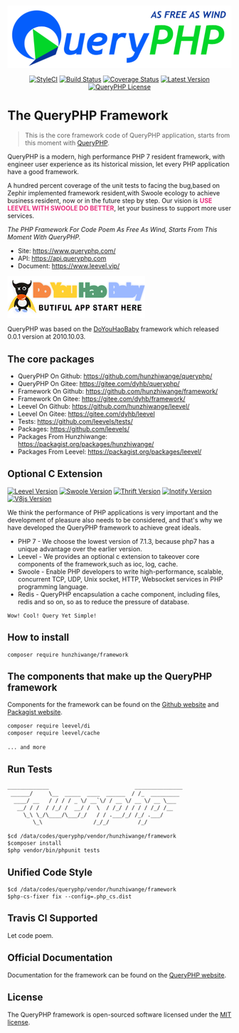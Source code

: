 ![](queryphp.png)

<p align="center">
  <a href="https://github.styleci.io/repos/91284136"><img src="https://github.styleci.io/repos/91284136/shield?branch=master" alt="StyleCI"></a>
  <a href="https://travis-ci.org/hunzhiwange/framework">
    <img alt="Build Status" src="https://img.shields.io/travis/hunzhiwange/framework.svg" /></a>
  <a href='https://coveralls.io/github/hunzhiwange/framework?branch=master'><img src='https://coveralls.io/repos/github/hunzhiwange/framework/badge.svg?branch=master' alt='Coverage Status' /></a>
  <a href="https://github.com/hunzhiwange/framework/releases">
    <img alt="Latest Version" src="https://poser.pugx.org/hunzhiwange/framework/version" /></a>
  <a href="http://opensource.org/licenses/MIT">
    <img alt="QueryPHP License" src="https://poser.pugx.org/hunzhiwange/framework/license.svg" /></a>
</p>

# The QueryPHP Framework

> This is the core framework code of QueryPHP application, starts from this moment with [QueryPHP](https://github.com/hunzhiwange/queryphp).

QueryPHP is a modern, high performance PHP 7 resident framework, with engineer user experience as its historical mission, let every PHP application have a good framework.

A hundred percent coverage of the unit tests to facing the bug,based on Zephir implemented framework resident,with Swoole ecology to achieve business resident,
now or in the future step by step. Our vision is **<span style="color:#e82e7d;">USE LEEVEL WITH SWOOLE DO BETTER</span>**, let your business to support more user services.

*The PHP Framework For Code Poem As Free As Wind, Starts From This Moment With QueryPHP.*

* Site: <https://www.queryphp.com/>
* API: <https://api.queryphp.com>
* Document: <https://www.leevel.vip/>

![](doyouhaobaby.png)

QueryPHP was based on the [DoYouHaoBaby](https://raw.githubusercontent.com/hunzhiwange/framework/master/doyouhaobaby-googlecode.jpg) framework which released 0.0.1 version at 2010.10.03.

## The core packages

 * QueryPHP On Github: <https://github.com/hunzhiwange/queryphp/>
 * QueryPHP On Gitee: <https://gitee.com/dyhb/queryphp/>
 * Framework On Github: <https://github.com/hunzhiwange/framework/>
 * Framework On Gitee: <https://gitee.com/dyhb/framework/>
 * Leevel On Github: <https://github.com/hunzhiwange/leevel/>
 * Leevel On Gitee: <https://gitee.com/dyhb/leevel>
 * Tests: <https://github.com/leevels/tests/>
 * Packages: <https://github.com/leevels/>
 * Packages From Hunzhiwange: <https://packagist.org/packages/hunzhiwange/>
 * Packages From Leevel: <https://packagist.org/packages/leevel/>

## Optional C Extension

<p>
  <a href="https://github.com/hunzhiwange/leevel">
    <img alt="Leevel Version" src="https://img.shields.io/badge/leevel-=1.0.0-brightgreen.svg" /></a>
  <a href="http://pecl.php.net/package/swoole">
    <img alt="Swoole Version" src="https://img.shields.io/badge/swoole-%3E=4.1.0-brightgreen.svg" /></a>
  <a href="https://github.com/apache/thrift/tree/master/lib/php">
    <img alt="Thrift Version" src="https://img.shields.io/badge/thrift-=0.10.0-brightgreen.svg" /></a>
  <a href="http://pecl.php.net/package/inotify">
    <img alt="Inotify Version" src="https://img.shields.io/badge/inotify-%3E=2.0.0-brightgreen.svg" /></a>
  <a href="http://pecl.php.net/package/v8js">
    <img alt="V8js Version" src="https://img.shields.io/badge/v8js-%3E=2.1.0-brightgreen.svg" /></a>
</p>

We think the performance of PHP applications is very important and the development of pleasure also needs to be considered, and that's why we have developed the QueryPHP framework to achieve great ideals.

* PHP 7 - We choose the lowest version of 7.1.3, because php7 has a unique advantage over the earlier version.
* Leevel - We provides an optional c extension to takeover core components of the framework,such as ioc, log, cache.
* Swoole - Enable PHP developers to write high-performance, scalable, concurrent TCP, UDP, Unix socket, HTTP, Websocket services in PHP programming language.
* Redis - QueryPHP encapsulation a cache component, including files, redis and so on, so as to reduce the pressure of database.

```
Wow! Cool! Query Yet Simple!
```

## How to install

```
composer require hunzhiwange/framework
```

## The components that make up the QueryPHP framework

Components for the framework can be found on the [Github website](https://github.com/queryyetsimple) and [Packagist website](https://packagist.org/packages/leevel/).

```
composer require leevel/di
composer require leevel/cache

... and more
```

## Run Tests

```
_____________                           _______________
 ______/     \__  _____  ____  ______  / /_  _________
  ____/ __   / / / / _ \/ __`\/ / __ \/ __ \/ __ \___
   __/ / /  / /_/ /  __/ /  \  / /_/ / / / / /_/ /__
     \_\ \_/\____/\___/_/   / / .___/_/ /_/ .___/
        \_\                /_/_/         /_/

$cd /data/codes/queryphp/vendor/hunzhiwange/framework      
$composer install
$php vendor/bin/phpunit tests
```

## Unified Code Style

```
$cd /data/codes/queryphp/vendor/hunzhiwange/framework
$php-cs-fixer fix --config=.php_cs.dist
```

## Travis CI Supported

Let code poem.

## Official Documentation

Documentation for the framework can be found on the [QueryPHP website](http://www.queryphp.com).

## License

The QueryPHP framework is open-sourced software licensed under the [MIT license](http://opensource.org/licenses/MIT).
